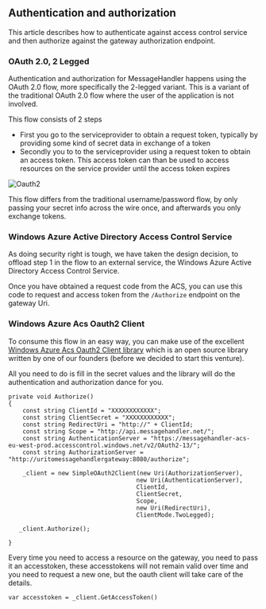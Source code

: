 ## Authentication and authorization

This article describes how to authenticate against access control service and then authorize against the gateway authorization endpoint.

### OAuth 2.0, 2 Legged

Authentication and authorization for MessageHandler happens using the OAuth 2.0 flow, more specifically the 2-legged variant. This is a variant of the traditional OAuth 2.0 flow where the user of the application is not involved.

This flow consists of 2 steps

- First you go to the serviceprovider to obtain a request token, typically by providing some kind of secret data in exchange of a token
- Secondly you to to the serviceprovider using a request token to obtain an access token. This access token can than be used to access resources on the service provider until the access token expires

![Oauth2](http://www.websequencediagrams.com/cgi-bin/cdraw?lz=cGFydGljaXBhbnQgVXNlcgoABQxDb25zdW0ABg8iU2VydmljZSBQcm92aWRlciIKCm5vdGUgb3ZlcgApCiAgNi4xIE9idGFpbmluZyBhbiBVbmF1dGhvcml6ZWQgUmVxdWVzdCBUb2tlbgplbmQgbm90ZQoKAGwILT4AVxI6ICI2LjEuMS4AgREJAFoHcyBhAEMOIgphY3RpdmF0ZQCBHBQAgTESLT4AgWQIAF0HMi4gAIFYECBJc3N1ZXMgYSBwcmUtAIEzGCIKZGUAYBwAgQ8KAIJVCQCCJxgzAIIxDkFjY2VzcwCBfzIzAIIkDQCCcQdzAEIQIgoAgS0MAIESCgCBLx0AgighMwCCNBVHcmFuAGIgAIRUEw&s=vs2010)

This flow differs from the traditional username/password flow, by only passing your secret info across the wire once, and afterwards you only exchange tokens.

### Windows Azure Active Directory Access Control Service

As doing security right is tough, we have taken the design decision, to offload step 1 in the flow to an external service, the Windows Azure Active Directory Access Control Service.

Once you have obtained a request code from the ACS, you can use this code to request and access token from the `/Authorize` endpoint on the gateway Uri.

### Windows Azure Acs Oauth2 Client

To consume this flow in an easy way, you can make use of the excellent [Windows Azure Acs Oauth2 Client library](http://www.nuget.org/packages/WindowsAzure.Acs.Oauth2.client) which is an open source library written by one of our founders (before we decided to start this venture).

All you need to do is fill in the secret values and the library will do the authentication and authorization dance for you.

	private void Authorize()
    {
		const string ClientId = "XXXXXXXXXXXX"; 
        const string ClientSecret = "XXXXXXXXXXXX"; 
        const string RedirectUri = "http://" + ClientId;
        const string Scope = "http://api.messagehandler.net/";
        const string AuthenticationServer = "https://messagehandler-acs-eu-west-prod.accesscontrol.windows.net/v2/OAuth2-13/";
        const string AuthorizationServer = "http://uritomessagehandlergateway:8080/authorize";

        _client = new SimpleOAuth2Client(new Uri(AuthorizationServer), 
    							        new Uri(AuthenticationServer), 
                						ClientId, 
               							ClientSecret, 
                						Scope, 
                						new Uri(RedirectUri), 
                						ClientMode.TwoLegged);

       _client.Authorize();
	   
    }

Every time you need to access a resource on the gateway, you need to pass it an accesstoken, these accesstokens will not remain valid over time and you need to request a new one, but the oauth client will take care of the details.

	var accesstoken = _client.GetAccessToken()